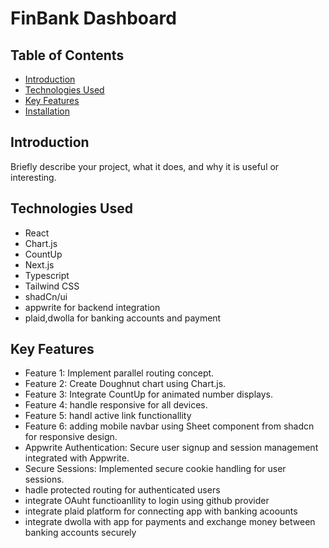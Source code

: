 # FinBank Dashboard

## Table of Contents
- [Introduction](#introduction)
- [Technologies Used](#technologies-used)
- [Key Features](#key-features)
- [Installation](#installation)

## Introduction
Briefly describe your project, what it does, and why it is useful or interesting.

## Technologies Used
  - React
  - Chart.js
  - CountUp
  - Next.js
  - Typescript
  - Tailwind CSS
  - shadCn/ui
  - appwrite for backend integration
  - plaid,dwolla for banking accounts and payment 
## Key Features
- Feature 1: Implement parallel routing concept.
- Feature 2: Create Doughnut chart using Chart.js.
- Feature 3: Integrate CountUp for animated number displays.
- Feature 4: handle responsive for all devices.
- Feature 5: handl active link functionallity
- Feature 6: adding mobile navbar using Sheet component from shadcn for responsive design.
- Appwrite Authentication: Secure user signup and session management integrated with Appwrite.
- Secure Sessions: Implemented secure cookie handling for user sessions.
- hadle protected routing for authenticated users
- integrate OAuht functioanllity to login using github provider
- integrate plaid platform for connecting app with banking acoounts
- integrate dwolla with app for payments and exchange money between banking accounts securely 
